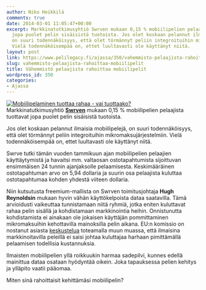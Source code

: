 ```yaml
---
author: Niko Heikkilä
comments: true
date: 2014-03-01 11:05:47+00:00
excerpt: Markkinatutkimusyhtiö Swrven mukaan 0,15 % mobiilipelien pelaajista tuottavat
  jopa puolet pelin sisäisistä tuotoista. Jos olet koskaan pelannut ilmaisia mobiilipelejä,
  on suuri todennäköisyys, että olet törmännyt peliin integroituihin mikromaksujärjestelmiin.
  Vielä todennäköisempää on, ettet luultavasti ole käyttänyt niitä.
layout: post
link: https://www.pelilegacy.fi/ajassa/350/vahemmisto-pelaajista-rahoittaa-mobiilipelit
slug: vahemmisto-pelaajista-rahoittaa-mobiilipelit
title: Vähemmistö pelaajista rahoittaa mobiilipelit
wordpress_id: 350
categories:
- Ajassa
---
```


[![Mobiilipelaminen tuottaa rahaa - vai tuottaako?](/uploads/2014/03/mobilegaming-300x300.jpg)](/uploads/2014/03/mobilegaming.jpg)Markkinatutkimusyhtiö [**Swrven**](http://www.swrve.com/company/press-room/swrve-finds-0.15-of-mobile-gamers-contribute-50-of-all-in-game-revenue) mukaan 0,15 % mobiilipelien pelaajista tuottavat jopa puolet pelin sisäisistä tuotoista.

Jos olet koskaan pelannut ilmaisia mobiilipelejä, on suuri todennäköisyys, että olet törmännyt peliin integroituihin mikromaksujärjestelmiin. Vielä todennäköisempää on, ettet luultavasti ole käyttänyt niitä.

Swrve tutki tämän vuoden tammikuun ajan mobiilipelien pelaajien käyttäytymistä ja havaitsi mm. valtaosan ostotapahtumista sijoittuvan ensimmäisen 24 tunnin ajanjaksolle pelaamisesta. Keskimääräinen ostotapahtuman arvo on 5,94 dollaria ja suurin osa pelaajista kuluttaa ostotapahtumaa kohden yhdestä viiteen dollaria.

Niin kutsutusta freemium-mallista on Swrven toimitusjohtaja **Hugh Reynoldsin** mukaan hyvin vähän käyttökelpoista dataa saatavilla. Tämä arvioidusti vaikeuttaa tunnistamaan niitä ryhmiä, jotka eniten kuluttavat rahaa pelin sisällä ja kohdistamaan markkinointia heihin. Onnistunutta kohdistamista ei ainakaan ole jokaisen käyttäjän pommittaminen mikromaksuihin kehottavilla mainoksilla pelin aikana. EU:n komissio on nostanut asiasta [keskustelua](http://europa.eu/rapid/press-release_IP-14-187_en.htm) toteamalla muun muassa, että ilmaisina markkinoitavilla peleillä ei saisi johtaa kuluttajaa harhaan pimittämällä pelaamisen todellisia kustannuksia.

Ilmaisten mobiilipelien yllä roikkuukin harmaa sadepilvi, kunnes edellä mainittua dataa osataan hyödyntää oikein. Joka tapauksessa pelien kehitys ja ylläpito vaatii pääomaa.

Miten sinä rahoittaisit kehittämäsi mobiilipelin?
